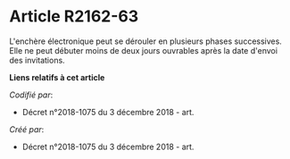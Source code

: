 # Article R2162-63

L'enchère électronique peut se dérouler en plusieurs phases successives. Elle ne peut débuter moins de deux jours ouvrables
après la date d'envoi des invitations.

**Liens relatifs à cet article**

_Codifié par_:

  - Décret n°2018-1075 du 3 décembre 2018 - art.

_Créé par_:

  - Décret n°2018-1075 du 3 décembre 2018 - art.
